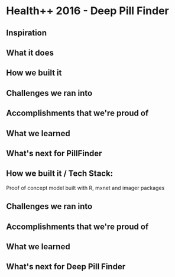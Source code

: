 # Health++ 2016 - Deep Pill Finder

## Inspiration

## What it does

## How we built it

## Challenges we ran into

## Accomplishments that we're proud of

## What we learned

## What's next for PillFinder




## How we built it / Tech Stack:

Proof of concept model built with R, mxnet and imager packages



## Challenges we ran into



## Accomplishments that we're proud of

## What we learned

## What's next for Deep Pill Finder

